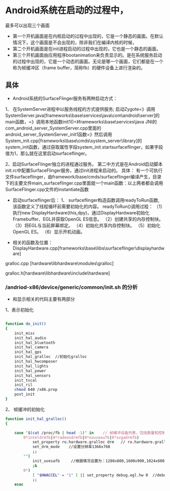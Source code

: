 ﻿# Android系统在启动的过程中，
最多可以出现三个画面
- 第一个开机画面是在内核启动的过程中出现的，它是一个静态的画面。在默认情况下，这个画面是不会出现的，除非我们在编译内核的时候，
- 第二个开机画面是在init进程启动的过程中出现的，它也是一个静态的画面。
- 第三个开机画面由应用程序bootanimation来负责显示的。是在系统服务启动的过程中出现的，它是一个动态的画面。无论是哪一个画面，它们都是在一个称为帧缓冲区（frame buffer，简称fb）的硬件设备上进行渲染的。
## 具体

- Android系统的SurfaceFlinger服务有两种启动方式：

 1、 在SystemServer进程中以服务线程的方式提供服务;
启动Zygote=》调用SystemServer.java[frameworks\base\services\java\com\android\server]的main函数，=》调用本地函数init1()=》frameworks\base\services\java JNI的com_android_server_SystemServer.cpp里面的android_server_SystemServer_init1函数=》然后调用
System_init.cpp[frameworks\base\cmds\system_server\library]的system_init函数，通过获取属性字段system_init.startsurfaceflinger，如果字段值为1，那么就在这里启动surfaceflinger。


 2、启动SurfaceFlinger独立的进程通过服务。
第二中方式是在Android启动脚本init.rc中配置SurfaceFlinger服务，通过init进程来启动的。
具体：
有一个可执行文件surfaceflinger，由framework/base/cmds/surfaceflinger编译产生，目录下的主要文件main_surfaceflinger.cpp里面就一个main函数：以上两者都会调用SurfaceFlinger.cpp文件的instantiate函数

- 启动surfaceflinger后：
 1、 surfaceflinger构造函数调用readyToRun函数, 该函数定义了线程循环前需要初始化的内容。
readyToRun()调用过程： 
（1）执行new DisplayHardware(this,dpy)，通过DisplayHardware初始化Framebuffer、EGL并获取OpenGL ES信息。 
（2）创建共享的内存控制块。 
（3）将EGL与当前屏幕绑定。 
（4）初始化共享内存控制块。 
（5）初始化OpenGL ES。 
（6）显示开机动画。
 
- 相关的函数及位置：
 DisplayHardware.cpp[frameworks\base\libs\surfaceflinger\displayhardware]

 gralloc.cpp [hardware\libhardware\modules\gralloc]

 gralloc.h[hardware\libhardware\include\hardware]
 




 
###  /andriod-x86/device/generic/common/init.sh   的分析
     
 -  和显示相关的代码主要有两部分
  

1、表示初始化

 
```sh

function do_init()
{
	init_misc
	init_hal_audio
	init_hal_bluetooth
	init_hal_camera
	init_hal_gps
	init_hal_gralloc  //初始化gralloc
	init_hal_hwcomposer
	init_hal_lights
	init_hal_power
	init_hal_sensors
	init_tscal
	init_ril
	chmod 640 /x86.prop
	post_init
}
  ```
 
  
   2、  帧缓冲的初始化
```sh
function init_hal_gralloc()
{

	case "$(cat /proc/fb | head -1)" in    // 帧缓冲设备列表，包括数量和控制它的驱动
		0*inteldrmfb|0*radeondrmfb|0*nouveaufb|0*svgadrmfb)
			set_property ro.hardware.gralloc drm   // ro.hardware.gralloc = drm . drm 是一个 Linux 内核的显示系统驱动框架,模拟一个 fb device
			set_drm_mode    //设置分辨率1366x768
			;;
		"")
			init_uvesafb     //根据情况设置为：1280x800,1600x900,1024x600,1024x768
			;&
		0*)
			[ "$HWACCEL" = "1" ] || set_property debug.egl.hw 0  //debug.egl.hw = 0
			;;
	esac

```

